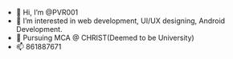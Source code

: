 - 👋 Hi, I’m @PVR001
- 👀 I’m interested in web development, UI/UX designing, Android Development.
- 🌱 Pursuing MCA @ CHRIST(Deemed to be University)
- 📫 861887671

<!---
This repository consists of personal projects, Natural language processing basic programs , Basic algorithms in Machine learning, Computer vision, Neural Networking and Deep learning.
--->
